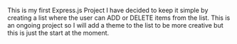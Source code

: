 This is my first Express.js Project 
I have decided to keep it simple by creating a list where the user can ADD or DELETE items from the list.
This is an ongoing project so I will add a theme to the list to be more creative but this is just the start at the moment.
